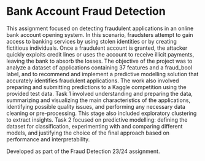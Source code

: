 # Bank Account Fraud Detection

This assignment focused on detecting fraudulent applications in an online bank account opening system. In this scenario, fraudsters attempt to gain access to banking services by using stolen identities or by creating fictitious individuals. Once a fraudulent account is granted, the attacker quickly exploits credit lines or uses the account to receive illicit payments, leaving the bank to absorb the losses.
The objective of the project was to analyze a dataset of applications containing 37 features and a fraud_bool label, and to recommend and implement a predictive modelling solution that accurately identifies fraudulent applications. The work also involved preparing and submitting predictions to a Kaggle competition using the provided test data.
Task 1 involved understanding and preparing the data, summarizing and visualizing the main characteristics of the applications, identifying possible quality issues, and performing any necessary data cleaning or pre-processing. This stage also included exploratory clustering to extract insights.
Task 2 focused on predictive modelling: defining the dataset for classification, experimenting with and comparing different models, and justifying the choice of the final approach based on performance and interpretability.

Developed as part of the Fraud Detection 23/24 assignment.

